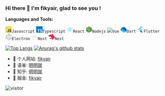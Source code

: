 

### Hi there 👋  I'm fikyair, glad to see you !

<!--
**fikyair/fikyair** is a ✨ _special_ ✨ repository because its `README.md` (this file) appears on your GitHub profile.
![visitor](https://visitor-badge.glitch.me/badge?page_id=fikyair.fikyair)

- 🔭 I’m currently working on ...
- 🌱 I’m currently learning ...
- 👯 I’m looking to collaborate on ...
- 🤔 I’m looking for help with ...
- 💬 Ask me about ...
- 📫 How to reach me: ...
- 😄 Pronouns: ...
- ⚡ Fun fact: ...
-->
**Languages and Tools:**  

<code><img height="20" src="https://raw.githubusercontent.com/github/explore/80688e429a7d4ef2fca1e82350fe8e3517d3494d/topics/javascript/javascript.png">Javascript</code>
<code><img height="20" src="https://raw.githubusercontent.com/github/explore/80688e429a7d4ef2fca1e82350fe8e3517d3494d/topics/typescript/typescript.png">Typescript</code>
<code><img height="20" src="https://raw.githubusercontent.com/github/explore/80688e429a7d4ef2fca1e82350fe8e3517d3494d/topics/react/react.png">React</code>
<code><img height="20" src="https://raw.githubusercontent.com/github/explore/80688e429a7d4ef2fca1e82350fe8e3517d3494d/topics/nodejs/nodejs.png">Nodejs</code>
<code><img height="20" src="https://cn.vuejs.org/images/logo.png">Vue</code>
<code><img height="20" src="https://raw.githubusercontent.com/github/explore/80688e429a7d4ef2fca1e82350fe8e3517d3494d/topics/dart/dart.png">Dart</code>
<code><img height="20" src="https://raw.githubusercontent.com/github/explore/80688e429a7d4ef2fca1e82350fe8e3517d3494d/topics/flutter/flutter.png">Flutter</code>
<code><img height="20" src="https://raw.githubusercontent.com/github/explore/80688e429a7d4ef2fca1e82350fe8e3517d3494d/topics/electron/electron.png">Electron</code>
<code><img height="20" src="https://raw.githubusercontent.com/github/explore/80688e429a7d4ef2fca1e82350fe8e3517d3494d/topics/nextjs/nextjs.png">Next</code>
<code><img height="20" src="https://raw.githubusercontent.com/github/explore/80688e429a7d4ef2fca1e82350fe8e3517d3494d/topics/nestjs/nestjs.png">Nest</code>

[![Top Langs](https://github-readme-stats.vercel.app/api/top-langs/?username=fikyair&layout=compact&theme=material-palenight)](https://github.com/anuraghazra/github-readme-stats)
[![Anurag's github stats](https://github-readme-stats.vercel.app/api?username=fikyair&show_icons=true&include_all_commits=true&theme=material-palenight)](https://github.com/anuraghazra/github-readme-stats)

- 📘 个人网站: [fikyair](https://www.xueshiming.cn)
- 🌱 语雀: [明明就](https://www.yuque.com/yunque-cj88s)
- 📖 知乎: [明明就](https://www.zhihu.com/people/xue-shi-ming-16)
- 🍎 掘金: [fikyair](https://juejin.cn/user/1116759542733015)

![visitor](https://visitor-badge.laobi.icu/badge?page_id=fikyair.fikyair)


